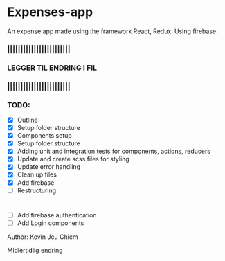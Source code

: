# Expenses-app

An expense app made using the framework React, Redux. Using firebase.

### ||||||||||||||||||||||||
### LEGGER TIL ENDRING I FIL 
### ||||||||||||||||||||||||


### TODO:
- [x] Outline
- [x] Setup folder structure
- [x] Components setup
- [x] Setup folder structure
- [x] Adding unit and integration tests for components, actions, reducers
- [x] Update and create scss files for styling
- [x] Update error handling
- [x] Clean up files
- [x] Add firebase
- [ ] Restructuring

#
- [ ] Add firebase authentication
- [ ] Add Login components

Author:
Kevin Jeu Chiem

Midlertidlig endring
